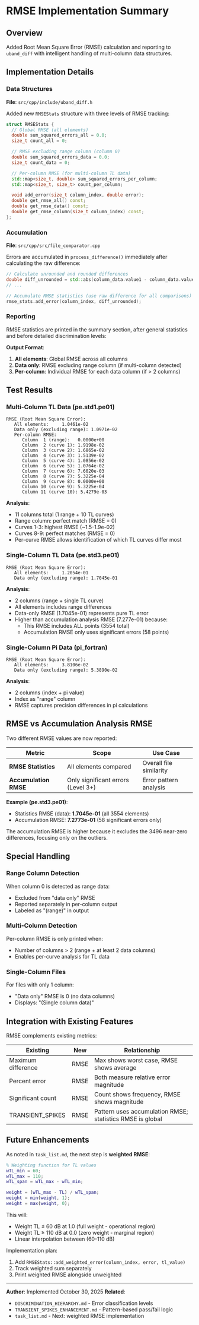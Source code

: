 # RMSE Implementation Summary

## Overview

Added Root Mean Square Error (RMSE) calculation and reporting to `uband_diff` with intelligent handling of multi-column data structures.

## Implementation Details

### Data Structures

**File**: `src/cpp/include/uband_diff.h`

Added new `RMSEStats` structure with three levels of RMSE tracking:

```cpp
struct RMSEStats {
  // Global RMSE (all elements)
  double sum_squared_errors_all = 0.0;
  size_t count_all = 0;

  // RMSE excluding range column (column 0)
  double sum_squared_errors_data = 0.0;
  size_t count_data = 0;

  // Per-column RMSE (for multi-column TL data)
  std::map<size_t, double> sum_squared_errors_per_column;
  std::map<size_t, size_t> count_per_column;

  void add_error(size_t column_index, double error);
  double get_rmse_all() const;
  double get_rmse_data() const;
  double get_rmse_column(size_t column_index) const;
};
```

### Accumulation

**File**: `src/cpp/src/file_comparator.cpp`

Errors are accumulated in `process_difference()` immediately after calculating the raw difference:

```cpp
// Calculate unrounded and rounded differences
double diff_unrounded = std::abs(column_data.value1 - column_data.value2);
// ...

// Accumulate RMSE statistics (use raw difference for all comparisons)
rmse_stats.add_error(column_index, diff_unrounded);
```

### Reporting

RMSE statistics are printed in the summary section, after general statistics and before detailed discrimination levels:

**Output Format**:

1. **All elements**: Global RMSE across all columns
2. **Data only**: RMSE excluding range column (if multi-column detected)
3. **Per-column**: Individual RMSE for each data column (if > 2 columns)

## Test Results

### Multi-Column TL Data (pe.std1.pe01)

```
RMSE (Root Mean Square Error):
   All elements:     1.0461e-02
   Data only (excluding range): 1.0971e-02
   Per-column RMSE:
      Column  1 (range):   0.0000e+00
      Column  2 (curve 1): 1.9198e-02
      Column  3 (curve 2): 1.6865e-02
      Column  4 (curve 3): 1.5139e-02
      Column  5 (curve 4): 1.0856e-02
      Column  6 (curve 5): 1.0764e-02
      Column  7 (curve 6): 7.6020e-03
      Column  8 (curve 7): 5.3225e-04
      Column  9 (curve 8): 0.0000e+00
      Column 10 (curve 9): 5.3225e-04
      Column 11 (curve 10): 5.4279e-03
```

**Analysis**:
- 11 columns total (1 range + 10 TL curves)
- Range column: perfect match (RMSE = 0)
- Curves 1-3: highest RMSE (~1.5-1.9e-02)
- Curves 8-9: perfect matches (RMSE = 0)
- Per-curve RMSE allows identification of which TL curves differ most

### Single-Column TL Data (pe.std3.pe01)

```
RMSE (Root Mean Square Error):
   All elements:     1.2054e-01
   Data only (excluding range): 1.7045e-01
```

**Analysis**:
- 2 columns (range + single TL curve)
- All elements includes range differences
- Data-only RMSE (1.7045e-01) represents pure TL error
- Higher than accumulation analysis RMSE (7.277e-01) because:
  - This RMSE includes ALL points (3554 total)
  - Accumulation RMSE only uses significant errors (58 points)

### Single-Column Pi Data (pi_fortran)

```
RMSE (Root Mean Square Error):
   All elements:     3.8106e-02
   Data only (excluding range): 5.3890e-02
```

**Analysis**:
- 2 columns (index + pi value)
- Index as "range" column
- RMSE captures precision differences in pi calculations

## RMSE vs Accumulation Analysis RMSE

Two different RMSE values are now reported:

| Metric | Scope | Use Case |
|--------|-------|----------|
| **RMSE Statistics** | All elements compared | Overall file similarity |
| **Accumulation RMSE** | Only significant errors (Level 3+) | Error pattern analysis |

**Example (pe.std3.pe01)**:
- Statistics RMSE (data): **1.7045e-01** (all 3554 elements)
- Accumulation RMSE: **7.2773e-01** (58 significant errors only)

The accumulation RMSE is higher because it excludes the 3496 near-zero differences, focusing only on the outliers.

## Special Handling

### Range Column Detection

When column 0 is detected as range data:
- Excluded from "data only" RMSE
- Reported separately in per-column output
- Labeled as "(range)" in output

### Multi-Column Detection

Per-column RMSE is only printed when:
- Number of columns > 2 (range + at least 2 data columns)
- Enables per-curve analysis for TL data

### Single-Column Files

For files with only 1 column:
- "Data only" RMSE is 0 (no data columns)
- Displays: "(Single column data)"

## Integration with Existing Features

RMSE complements existing metrics:

| Existing | New | Relationship |
|----------|-----|--------------|
| Maximum difference | RMSE | Max shows worst case, RMSE shows average |
| Percent error | RMSE | Both measure relative error magnitude |
| Significant count | RMSE | Count shows frequency, RMSE shows magnitude |
| TRANSIENT_SPIKES | RMSE | Pattern uses accumulation RMSE; statistics RMSE is global |

## Future Enhancements

As noted in `task_list.md`, the next step is **weighted RMSE**:

```matlab
% Weighting function for TL values
wTL_min = 60;
wTL_max = 110;
wTL_span = wTL_max - wTL_min;

weight = (wTL_max - TL) / wTL_span;
weight = min(weight, 1);
weight = max(weight, 0);
```

This will:
- Weight TL ≤ 60 dB at 1.0 (full weight - operational region)
- Weight TL ≥ 110 dB at 0.0 (zero weight - marginal region)
- Linear interpolation between (60-110 dB)

Implementation plan:
1. Add `RMSEStats::add_weighted_error(column_index, error, tl_value)`
2. Track weighted sum separately
3. Print weighted RMSE alongside unweighted

---

**Author**: Implemented October 30, 2025
**Related**:
- `DISCRIMINATION_HIERARCHY.md` - Error classification levels
- `TRANSIENT_SPIKES_ENHANCEMENT.md` - Pattern-based pass/fail logic
- `task_list.md` - Next: weighted RMSE implementation
